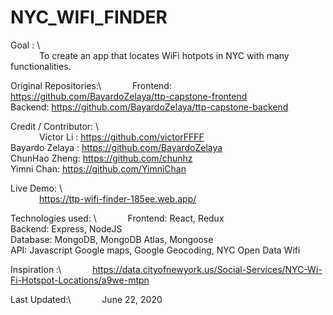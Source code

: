 # NYC_WIFI_FINDER
Goal : \  
&emsp;&emsp;&emsp; 
       To create an app that locates WiFi hotpots in NYC with many functionalities.



Original Repositories:\ 
&emsp;&emsp;&emsp; 
                      Frontend: https://github.com/BayardoZelaya/ttp-capstone-frontend \
                      Backend:  https://github.com/BayardoZelaya/ttp-capstone-backend




Credit / Contributor: \  
&emsp;&emsp;&emsp; 
                      Victor Li : https://github.com/victorFFFF \
                      Bayardo Zelaya : https://github.com/BayardoZelaya \
                      ChunHao Zheng: https://github.com/chunhz \
                      Yimni Chan: https://github.com/YimniChan 
                      
                      
                      
Live Demo: \  
&emsp;&emsp;&emsp; 
                     https://ttp-wifi-finder-185ee.web.app/



            
                      
Technologies used: \  &emsp;&emsp;&emsp; 
                     Frontend:  React, Redux \
                     Backend:   Express, NodeJS \
                     Database:  MongoDB, MongoDB Atlas, Mongoose \
                     API:       Javascript Google maps, Google Geocoding, NYC Open Data Wifi
                     
                     
                    
                    
Inspiration :\  &emsp;&emsp;&emsp; 
https://data.cityofnewyork.us/Social-Services/NYC-Wi-Fi-Hotspot-Locations/a9we-mtpn
                    
                   
Last Updated:\  &emsp;&emsp;&emsp; 
June 22, 2020                 
                      
                      
                      
